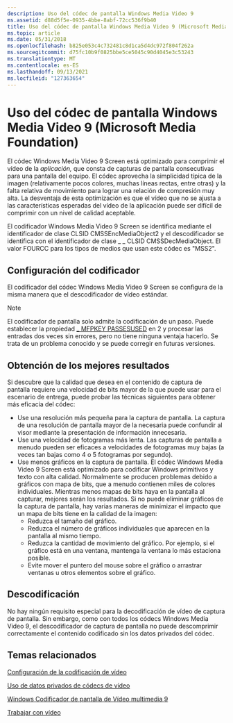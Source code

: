 ```yaml
---
description: Uso del códec de pantalla Windows Media Video 9
ms.assetid: d88d5f5e-0935-4bbe-8abf-72cc536f9b40
title: Uso del códec de pantalla Windows Media Video 9 (Microsoft Media Foundation)
ms.topic: article
ms.date: 05/31/2018
ms.openlocfilehash: b825e053c4c732481c8d1ca5d4dc972f804f262a
ms.sourcegitcommit: d75fc10b9f0825bbe5ce5045c90d4045e3c53243
ms.translationtype: MT
ms.contentlocale: es-ES
ms.lasthandoff: 09/13/2021
ms.locfileid: "127363654"
---
```

# <a name="using-the-windows-media-video-9-screen-codec-microsoft-media-foundation"></a>Uso del códec de pantalla Windows Media Video 9 (Microsoft Media Foundation)

El códec Windows Media Video 9 Screen está optimizado para comprimir el vídeo de la *aplicación,* que consta de capturas de pantalla consecutivas para una pantalla del equipo. El códec aprovecha la simplicidad típica de la imagen (relativamente pocos colores, muchas líneas rectas, entre otras) y la falta relativa de movimiento para lograr una relación de compresión muy alta. La desventaja de esta optimización es que el vídeo que no se ajusta a las características esperadas del vídeo de la aplicación puede ser difícil de comprimir con un nivel de calidad aceptable.

El codificador Windows Media Video 9 Screen se identifica mediante el identificador de clase CLSID CMSSEncMediaObject2 y el descodificador se identifica con el identificador de clase \_ \_ CLSID CMSSDecMediaObject. El valor FOURCC para los tipos de medios que usan este códec es "MSS2".

## <a name="configuring-the-encoder"></a>Configuración del codificador

El codificador del códec Windows Media Video 9 Screen se configura de la misma manera que el descodificador de vídeo estándar.

> [!Note]  
> El codificador de pantalla solo admite la codificación de un paso. Puede establecer la propiedad [ \_ MFPKEY PASSESUSED](mfpkey-passesusedproperty.md) en 2 y procesar las entradas dos veces sin errores, pero no tiene ninguna ventaja hacerlo. Se trata de un problema conocido y se puede corregir en futuras versiones.

 

## <a name="getting-the-best-results"></a>Obtención de los mejores resultados

Si descubre que la calidad que desea en el contenido de captura de pantalla requiere una velocidad de bits mayor de la que puede usar para el escenario de entrega, puede probar las técnicas siguientes para obtener más eficacia del códec:

-   Use una resolución más pequeña para la captura de pantalla. La captura de una resolución de pantalla mayor de la necesaria puede confundir al visor mediante la presentación de información innecesaria.
-   Use una velocidad de fotogramas más lenta. Las capturas de pantalla a menudo pueden ser eficaces a velocidades de fotogramas muy bajas (a veces tan bajas como 4 o 5 fotogramas por segundo).
-   Use menos gráficos en la captura de pantalla. El códec Windows Media Video 9 Screen está optimizado para codificar Windows primitivos y texto con alta calidad. Normalmente se producen problemas debido a gráficos con mapa de bits, que a menudo contienen miles de colores individuales. Mientras menos mapas de bits haya en la pantalla al capturar, mejores serán los resultados. Si no puede eliminar gráficos de la captura de pantalla, hay varias maneras de minimizar el impacto que un mapa de bits tiene en la calidad de la imagen:
    -   Reduzca el tamaño del gráfico.
    -   Reduzca el número de gráficos individuales que aparecen en la pantalla al mismo tiempo.
    -   Reduzca la cantidad de movimiento del gráfico. Por ejemplo, si el gráfico está en una ventana, mantenga la ventana lo más estaciona posible.
    -   Evite mover el puntero del mouse sobre el gráfico o arrastrar ventanas u otros elementos sobre el gráfico.

## <a name="decoding"></a>Descodificación

No hay ningún requisito especial para la decodificación de vídeo de captura de pantalla. Sin embargo, como con todos los códecs Windows Media Video 9, el descodificador de captura de pantalla no puede descomprimir correctamente el contenido codificado sin los datos privados del códec.

## <a name="related-topics"></a>Temas relacionados

<dl> <dt>

[Configuración de la codificación de vídeo](configuringvideoencoding.md)
</dt> <dt>

[Uso de datos privados de códecs de vídeo](usingvideocodecprivatedata.md)
</dt> <dt>

[Windows Codificador de pantalla de Vídeo multimedia 9](windowsmediavideo9screenencoder.md)
</dt> <dt>

[Trabajar con vídeo](workingwithvideo.md)
</dt> </dl>

 

 




